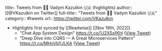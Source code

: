 title:: Tweets from 💙💛 Vadym Kazulkin 🇺🇦 (highlights)
author:: [[@VKazulkin on Twitter]]
full-title:: "Tweets from 💙💛 Vadym Kazulkin 🇺🇦"
category:: #tweets
url:: https://twitter.com/VKazulkin

- Highlights first synced by [[Readwise]] [[Nov 19th, 2022]]
	- "Chat App System Design" https://t.co/1J2XSsfKhl ([View Tweet](https://twitter.com/VKazulkin/status/1522627130496098306))
	- "Deep Dive into CQRS — A Great Microservices Pattern" https://t.co/MHoVbYJLKA ([View Tweet](https://twitter.com/VKazulkin/status/1522245336118484993))